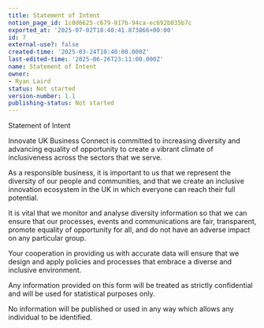 ```yaml
---
title: Statement of Intent
notion_page_id: 1c0d6625-c679-817b-94ca-ec692b035b7c
exported_at: '2025-07-02T18:40:41.873866+00:00'
id: 7
external-use?: false
created-time: '2025-03-24T10:40:00.000Z'
last-edited-time: '2025-06-26T23:11:00.000Z'
name: Statement of Intent
owner:
- Ryan Laird
status: Not started
version-number: 1.1
publishing-status: Not started
---
```


Statement of Intent

Innovate UK Business Connect is committed to increasing diversity and advancing equality of opportunity to create a vibrant climate of inclusiveness across the sectors that we serve.

As a responsible business, it is important to us that we represent the diversity of our people and communities, and that we create an inclusive innovation ecosystem in the UK in which everyone can reach their full potential.

It is vital that we monitor and analyse diversity information so that we can ensure that our processes, events and communications are fair, transparent, promote equality of opportunity for all, and do not have an adverse impact on any particular group.

Your cooperation in providing us with accurate data will ensure that we design and apply policies and processes that embrace a diverse and inclusive environment.

Any information provided on this form will be treated as strictly confidential and will be used for statistical purposes only.

No information will be published or used in any way which allows any individual to be identified.

